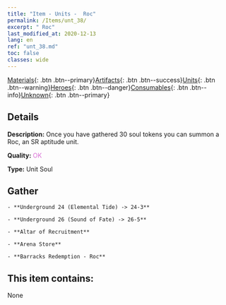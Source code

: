 ```yaml
---
title: "Item - Units -  Roc"
permalink: /Items/unt_38/
excerpt: " Roc"
last_modified_at: 2020-12-13
lang: en
ref: "unt_38.md"
toc: false
classes: wide
---
```

 [Materials](/Items/){: .btn .btn--primary}[Artifacts](/Items/Artifacts/){: .btn .btn--success}[Units](/Items/Units/){: .btn .btn--warning}[Heroes](/Items/Heroes/){: .btn .btn--danger}[Consumables](/Items/Consumables/){: .btn .btn--info}[Unknown](/Items/Unknown/){: .btn .btn--primary}

## Details
 **Description:** Once you have gathered 30 soul tokens you can summon a Roc, an SR aptitude unit.

 **Quality:** <span style="color: #DA70D6">OK</span>

 **Type:** Unit Soul

## Gather

    - **Underground 24 (Elemental Tide) -> 24-3** 

    - **Underground 26 (Sound of Fate) -> 26-5** 

    - **Altar of Recruitment** 

    - **Arena Store** 

    - **Barracks Redemption - Roc** 



## This item contains:

  None

